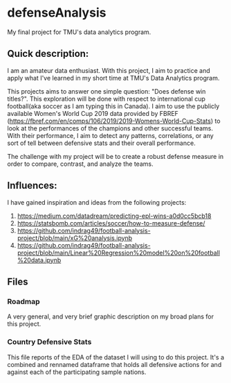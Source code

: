 # defenseAnalysis
My final project for TMU's data analytics program. 

## Quick description:
I am an amateur data enthusiast. With this project, I aim to practice and apply what I've learned in my short time at TMU's Data Analytics program.

This projects aims to answer one simple question: "Does defense win titles?". 
This exploration will be done with respect to international cup football(aka soccer as I am typing this in Canada). 
I aim to use the publicly available Women's World Cup 2019 data provided by FBREF (https://fbref.com/en/comps/106/2019/2019-Womens-World-Cup-Stats) to look at the performances of the champions and other successful teams. With their performance, I aim to detect any patterns, correlations, or any sort of tell between defensive stats and their overall performance. 

The challenge with my project will be to create a robust defense measure in order to compare, contrast, and analyze the teams. 

## Influences:
I have gained inspiration and ideas from the following projects: 
1. https://medium.com/datadream/predicting-epl-wins-a0d0cc5bcb18
2. https://statsbomb.com/articles/soccer/how-to-measure-defense/
3. https://github.com/indrag49/football-analysis-project/blob/main/xG%20analysis.ipynb
4. https://github.com/indrag49/football-analysis-project/blob/main/Linear%20Regression%20model%20on%20football%20data.ipynb

## Files

### Roadmap
A very general, and very brief graphic description on my broad plans for this project. 

### Country Defensive Stats
This file reports of the EDA of the dataset I will using to do this project. 
It's a combined and rennamed dataframe that holds all defensive actions for and against each of the participating sample nations. 
